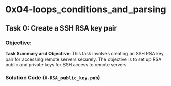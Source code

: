 # 0x04-loops_conditions_and_parsing

## Task 0: Create a SSH RSA key pair

### Objective:
**Task Summary and Objective:**
This task involves creating an SSH RSA key pair for accessing remote servers securely. The objective is to set up RSA public and private keys for SSH access to remote servers.

### Solution Code (`0-RSA_public_key.pub`)
